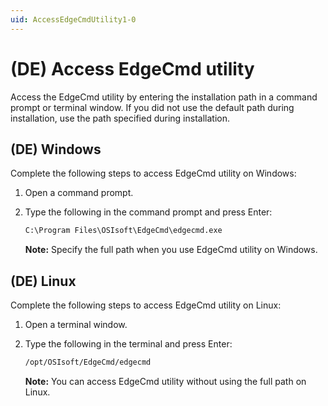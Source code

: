 ```yaml
---
uid: AccessEdgeCmdUtility1-0
---
```


# (DE) Access EdgeCmd utility

Access the EdgeCmd utility by entering the installation path in a command prompt or terminal window. If you did not use the default path during installation, use the path specified during installation. 

## (DE) Windows

Complete the following steps to access EdgeCmd utility on Windows:

1. Open a command prompt.
2. Type the following in the command prompt and press Enter:

   ```cmd
   C:\Program Files\OSIsoft\EdgeCmd\edgecmd.exe
   ```

   **Note:** Specify the full path when you use EdgeCmd utility on Windows.

## (DE) Linux

Complete the following steps to access EdgeCmd utility on Linux:

1. Open a terminal window.
2. Type the following in the terminal and press Enter:

   ```bash
   /opt/OSIsoft/EdgeCmd/edgecmd
   ```

   **Note:** You can access EdgeCmd utility without using the full path on Linux. 
